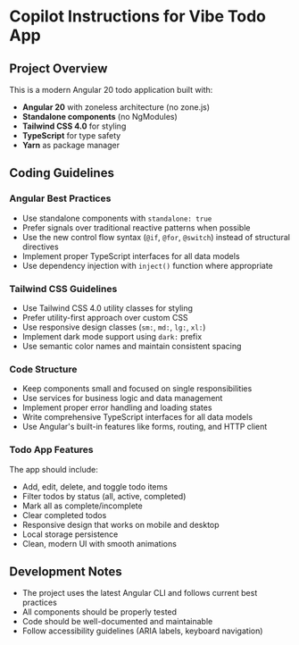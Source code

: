 # Copilot Instructions for Vibe Todo App

<!-- Use this file to provide workspace-specific custom instructions to Copilot. For more details, visit https://code.visualstudio.com/docs/copilot/copilot-customization#_use-a-githubcopilotinstructionsmd-file -->

## Project Overview
This is a modern Angular 20 todo application built with:
- **Angular 20** with zoneless architecture (no zone.js)
- **Standalone components** (no NgModules)
- **Tailwind CSS 4.0** for styling
- **TypeScript** for type safety
- **Yarn** as package manager

## Coding Guidelines

### Angular Best Practices
- Use standalone components with `standalone: true`
- Prefer signals over traditional reactive patterns when possible
- Use the new control flow syntax (`@if`, `@for`, `@switch`) instead of structural directives
- Implement proper TypeScript interfaces for all data models
- Use dependency injection with `inject()` function where appropriate

### Tailwind CSS Guidelines
- Use Tailwind CSS 4.0 utility classes for styling
- Prefer utility-first approach over custom CSS
- Use responsive design classes (`sm:`, `md:`, `lg:`, `xl:`)
- Implement dark mode support using `dark:` prefix
- Use semantic color names and maintain consistent spacing

### Code Structure
- Keep components small and focused on single responsibilities
- Use services for business logic and data management
- Implement proper error handling and loading states
- Write comprehensive TypeScript interfaces for all data models
- Use Angular's built-in features like forms, routing, and HTTP client

### Todo App Features
The app should include:
- Add, edit, delete, and toggle todo items
- Filter todos by status (all, active, completed)
- Mark all as complete/incomplete
- Clear completed todos
- Responsive design that works on mobile and desktop
- Local storage persistence
- Clean, modern UI with smooth animations

## Development Notes
- The project uses the latest Angular CLI and follows current best practices
- All components should be properly tested
- Code should be well-documented and maintainable
- Follow accessibility guidelines (ARIA labels, keyboard navigation)
